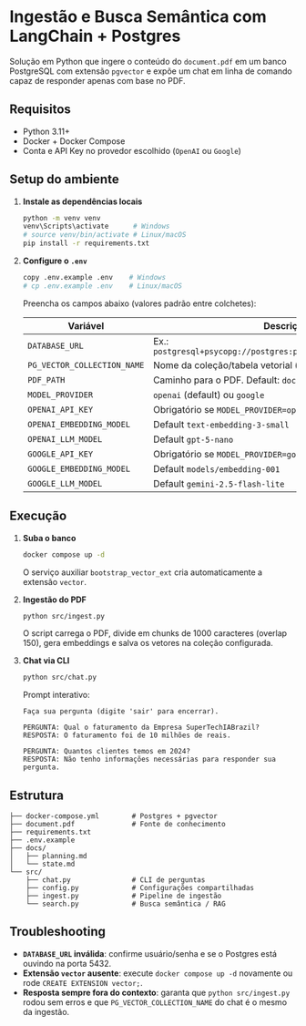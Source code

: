 # Ingestão e Busca Semântica com LangChain + Postgres

Solução em Python que ingere o conteúdo do `document.pdf` em um banco PostgreSQL com extensão `pgvector` e expõe um chat em linha de comando capaz de responder apenas com base no PDF.

## Requisitos
- Python 3.11+
- Docker + Docker Compose
- Conta e API Key no provedor escolhido (`OpenAI` ou `Google`)

## Setup do ambiente
1. **Instale as dependências locais**
   ```bash
   python -m venv venv
   venv\Scripts\activate      # Windows
   # source venv/bin/activate # Linux/macOS
   pip install -r requirements.txt
   ```
2. **Configure o `.env`**
   ```bash
   copy .env.example .env    # Windows
   # cp .env.example .env    # Linux/macOS
   ```
   Preencha os campos abaixo (valores padrão entre colchetes):

   | Variável | Descrição |
   |----------|-----------|
   | `DATABASE_URL` | Ex.: `postgresql+psycopg://postgres:postgres@localhost:5432/rag` |
   | `PG_VECTOR_COLLECTION_NAME` | Nome da coleção/tabela vetorial (ex.: `mba_ingest`) |
   | `PDF_PATH` | Caminho para o PDF. Default: `document.pdf` |
   | `MODEL_PROVIDER` | `openai` (default) ou `google` |
   | `OPENAI_API_KEY` | Obrigatório se `MODEL_PROVIDER=openai` |
   | `OPENAI_EMBEDDING_MODEL` | Default `text-embedding-3-small` |
   | `OPENAI_LLM_MODEL` | Default `gpt-5-nano` |
   | `GOOGLE_API_KEY` | Obrigatório se `MODEL_PROVIDER=google` |
   | `GOOGLE_EMBEDDING_MODEL` | Default `models/embedding-001` |
   | `GOOGLE_LLM_MODEL` | Default `gemini-2.5-flash-lite` |

## Execução
1. **Suba o banco**
   ```bash
   docker compose up -d
   ```
   O serviço auxiliar `bootstrap_vector_ext` cria automaticamente a extensão `vector`.

2. **Ingestão do PDF**
   ```bash
   python src/ingest.py
   ```
   O script carrega o PDF, divide em chunks de 1000 caracteres (overlap 150), gera embeddings e salva os vetores na coleção configurada.

3. **Chat via CLI**
   ```bash
   python src/chat.py
   ```
   Prompt interativo:
   ```
   Faça sua pergunta (digite 'sair' para encerrar).

   PERGUNTA: Qual o faturamento da Empresa SuperTechIABrazil?
   RESPOSTA: O faturamento foi de 10 milhões de reais.

   PERGUNTA: Quantos clientes temos em 2024?
   RESPOSTA: Não tenho informações necessárias para responder sua pergunta.
   ```

## Estrutura
```
├── docker-compose.yml        # Postgres + pgvector
├── document.pdf              # Fonte de conhecimento
├── requirements.txt
├── .env.example
├── docs/
│   ├── planning.md
│   └── state.md
└── src/
    ├── chat.py               # CLI de perguntas
    ├── config.py             # Configurações compartilhadas
    ├── ingest.py             # Pipeline de ingestão
    └── search.py             # Busca semântica / RAG
```

## Troubleshooting
- **`DATABASE_URL` inválida**: confirme usuário/senha e se o Postgres está ouvindo na porta 5432.
- **Extensão `vector` ausente**: execute `docker compose up -d` novamente ou rode `CREATE EXTENSION vector;`.
- **Resposta sempre fora do contexto**: garanta que `python src/ingest.py` rodou sem erros e que `PG_VECTOR_COLLECTION_NAME` do chat é o mesmo da ingestão.

